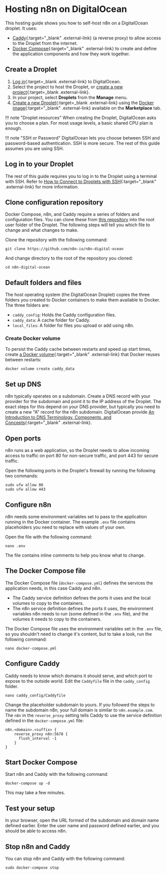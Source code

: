 # Hosting n8n on DigitalOcean

This hosting guide shows you how to self-host n8n on a DigitalOcean droplet. It uses:

* [Caddy](http://caddyserver.com){:target="_blank" .external-link} (a reverse proxy) to allow access to the Droplet from the internet. 
* [Docker Compose](https://docs.docker.com/compose/){:target="_blank" .external-link} to create and define the application components and how they work together.

## Create a Droplet

1. [Log in](https://cloud.digitalocean.com/login){:target=_blank .external-link} to DigitalOcean. 
2. Select the project to host the Droplet, or [create a new project](https://docs.digitalocean.com/products/projects/how-to/create/){:target=_blank .external-link}.
3. In your project, select **Droplets** from the **Manage** menu. 
4. [Create a new Droplet](https://docs.digitalocean.com/products/droplets/how-to/create/){:target=_blank .external-link} using the [Docker image](https://marketplace.digitalocean.com/apps/docker){:target="_blank" .external-link} available on the **Marketplace** tab.

!!! note "Droplet resources"
		When creating the Droplet, DigitalOcean asks you to choose a plan. For most usage levels, a basic shared CPU plan is enough.

!!! note "SSH or Password"
		DigitalOcean lets you choose between SSH and password-based authentication. SSH is more secure. The rest of this guide assumes you are using SSH.

## Log in to your Droplet

The rest of this guide requires you to log in to the Droplet using a terminal with SSH. Refer to [How to Connect to Droplets with SSH](https://docs.digitalocean.com/products/droplets/how-to/connect-with-ssh/){:target="_blank" .external-link} for more information.

## Clone configuration repository

Docker Compose, n8n, and Caddy require a series of folders and configuration files. You can clone these from [this repository](https://github.com/n8n-io/n8n-digital-ocean) into the root user folder of the Droplet. The following steps will tell you which file to change and what changes to make.

Clone the repository with the following command:

```shell
git clone https://github.com/n8n-io/n8n-digital-ocean
```

And change directory to the root of the repository you cloned:

```shell
cd n8n-digital-ocean
```

## Default folders and files

The host operating system (the DigitalOcean Droplet) copies the three folders you created to Docker containers to make them available to Docker. The three folders are:

- `caddy_config`: Holds the Caddy configuration files.
- `caddy_data`: A cache folder for Caddy.
- `local_files`: A folder for files you upload or add using n8n.

### Create Docker volume

To persist the Caddy cache between restarts and speed up start times, create [a Docker volume](https://docs.docker.com/storage/volumes/){:target="_blank" .external-link} that Docker reuses between restarts:

```shell
docker volume create caddy_data
```

## Set up DNS

n8n typically operates on a subdomain. Create a DNS record with your provider for the subdomain and point it to the IP address of the Droplet. The exact steps for this depend on your DNS provider, but typically you need to create a new "A" record for the n8n subdomain. DigitalOcean provide [An Introduction to DNS Terminology, Components, and Concepts](https://www.digitalocean.com/community/tutorials/an-introduction-to-dns-terminology-components-and-concepts){:target="_blank" .external-link}.

## Open ports

n8n runs as a web application, so the Droplet needs to allow incoming access to traffic on port 80 for non-secure traffic, and port 443 for secure traffic.

Open the following ports in the Droplet's firewall by running the following two commands:

```shell
sudo ufw allow 80
sudo ufw allow 443
```

## Configure n8n

n8n needs some environment variables set to pass to the application running in the Docker container. The example `.env` file contains placeholders you need to replace with values of your own.

Open the file with the following command:

```shell
nano .env
```

The file contains inline comments to help you know what to change.

## The Docker Compose file

The Docker Compose file (`docker-compose.yml`) defines the services the application needs, in this case Caddy and n8n.

- The Caddy service definition defines the ports it uses and the local volumes to copy to the containers.
- The n8n service definition defines the ports it uses, the environment variables n8n needs to run (some defined in the `.env` file), and the volumes it needs to copy to the containers.

The Docker Compose file uses the environment variables set in the `.env` file, so you shouldn't need to change it's content, but to take a look, run the following command:

```shell
nano docker-compose.yml
```

## Configure Caddy

Caddy needs to know which domains it should serve, and which port to expose to the outside world. Edit the `Caddyfile` file in the `caddy_config` folder.

```shell
nano caddy_config/Caddyfile
```

Change the placeholder subdomain to yours. If you followed the steps to name the subdomain n8n, your full domain is similar to `n8n.example.com`. The `n8n` in the `reverse_proxy` setting tells Caddy to use the service definition defined in the `docker-compose.yml` file:

```text
n8n.<domain>.<suffix> {
    reverse_proxy n8n:5678 {
      flush_interval -1
    }
}
```

## Start Docker Compose

Start n8n and Caddy with the following command:

```shell
docker-compose up -d
```

This may take a few minutes.

## Test your setup

In your browser, open the URL formed of the subdomain and domain name defined earlier. Enter the user name and password defined earlier, and you should be able to access n8n.

## Stop n8n and Caddy

You can stop n8n and Caddy with the following command:

```shell
sudo docker-compose stop
```
